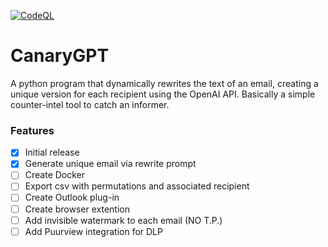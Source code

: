 [![CodeQL](https://github.com/Gyarbij/CanaryGPT/actions/workflows/github-code-scanning/codeql/badge.svg)](https://github.com/Gyarbij/CanaryGPT/actions/workflows/github-code-scanning/codeql)

# CanaryGPT

A python program that dynamically rewrites the text of an email, creating a unique version for each recipient using the OpenAI API. Basically a simple counter-intel tool to catch an informer.


### Features

- [x] Initial release
- [x] Generate unique email via rewrite prompt
- [ ] Create Docker
- [ ] Export csv with permutations and associated recipient 
- [ ] Create Outlook plug-in
- [ ] Create browser extention
- [ ] Add invisible watermark to each email (NO T.P.)
- [ ] Add Puurview integration for DLP
